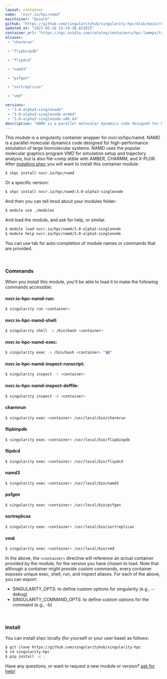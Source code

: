 ```yaml
---
layout: container
name:  "nvcr.io/hpc/namd"
maintainer: "@vsoch"
github: "https://github.com/singularityhub/singularity-hpc/blob/main/registry/nvcr.io/hpc/namd/container.yaml"
updated_at: "2021-05-10 15:19:38.023015"
container_url: "https://ngc.nvidia.com/catalog/containers/hpc:lammps/tags"
aliases:
 - "charmrun"

 - "flipbinpdb"

 - "flipdcd"

 - "namd3"

 - "psfgen"

 - "sortreplicas"

 - "vmd"

versions:
 - "3.0-alpha3-singlenode"
 - "3.0-alpha3-singlenode-arm64"
 - "3.0-alpha3-singlenode-x86_64"
description: "NAMD is a parallel molecular dynamics code designed for high-performance simulation of large biomolecular systems. NAMD uses the popular molecular graphics program VMD for simulation setup and trajectory analysis, but is also file-comp atible with AMBER, CHARMM, and X-PLOR."
---
```


This module is a singularity container wrapper for nvcr.io/hpc/namd.
NAMD is a parallel molecular dynamics code designed for high-performance simulation of large biomolecular systems. NAMD uses the popular molecular graphics program VMD for simulation setup and trajectory analysis, but is also file-comp atible with AMBER, CHARMM, and X-PLOR.
After [installing shpc](#install) you will want to install this container module:

```bash
$ shpc install nvcr.io/hpc/namd
```

Or a specific version:

```bash
$ shpc install nvcr.io/hpc/namd:3.0-alpha3-singlenode
```

And then you can tell lmod about your modules folder:

```bash
$ module use ./modules
```

And load the module, and ask for help, or similar.

```bash
$ module load nvcr.io/hpc/namd/3.0-alpha3-singlenode
$ module help nvcr.io/hpc/namd/3.0-alpha3-singlenode
```

You can use tab for auto-completion of module names or commands that are provided.

<br>

### Commands

When you install this module, you'll be able to load it to make the following commands accessible:

#### nvcr.io-hpc-namd-run:

```bash
$ singularity run <container>
```

#### nvcr.io-hpc-namd-shell:

```bash
$ singularity shell -s /bin/bash <container>
```

#### nvcr.io-hpc-namd-exec:

```bash
$ singularity exec -s /bin/bash <container> "$@"
```

#### nvcr.io-hpc-namd-inspect-runscript:

```bash
$ singularity inspect -r <container>
```

#### nvcr.io-hpc-namd-inspect-deffile:

```bash
$ singularity inspect -d <container>
```


#### charmrun
       
```bash
$ singularity exec <container> /usr/local/bin/charmrun
```


#### flipbinpdb
       
```bash
$ singularity exec <container> /usr/local/bin/flipbinpdb
```


#### flipdcd
       
```bash
$ singularity exec <container> /usr/local/bin/flipdcd
```


#### namd3
       
```bash
$ singularity exec <container> /usr/local/bin/namd3
```


#### psfgen
       
```bash
$ singularity exec <container> /usr/local/bin/psfgen
```


#### sortreplicas
       
```bash
$ singularity exec <container> /usr/local/bin/sortreplicas
```


#### vmd
       
```bash
$ singularity exec <container> /usr/local/bin/vmd
```



In the above, the `<container>` directive will reference an actual container provided
by the module, for the version you have chosen to load. Note that although a container
might provide custom commands, every container exposes unique exec, shell, run, and
inspect aliases. For each of the above, you can export:

 - SINGULARITY_OPTS: to define custom options for singularity (e.g., --debug)
 - SINGULARITY_COMMAND_OPTS: to define custom options for the command (e.g., -b)

<br>
  
### Install

You can install shpc locally (for yourself or your user base) as follows:

```bash
$ git clone https://github.com/singularityhub/singularity-hpc
$ cd singularity-hpc
$ pip install -e .
```

Have any questions, or want to request a new module or version? [ask for help!](https://github.com/singularityhub/singularity-hpc/issues)